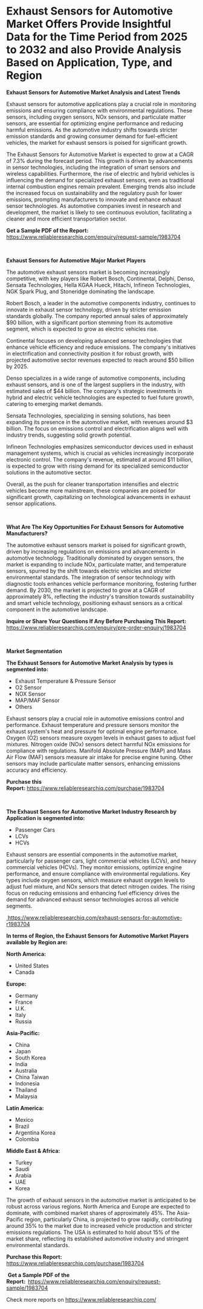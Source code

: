 <p><h1>Exhaust Sensors for Automotive Market Offers Provide Insightful Data for the Time Period from 2025 to 2032 and also Provide Analysis Based on Application, Type, and Region</h1></p><p><strong>Exhaust Sensors for Automotive Market Analysis and Latest Trends</strong></p>
<p><p>Exhaust sensors for automotive applications play a crucial role in monitoring emissions and ensuring compliance with environmental regulations. These sensors, including oxygen sensors, NOx sensors, and particulate matter sensors, are essential for optimizing engine performance and reducing harmful emissions. As the automotive industry shifts towards stricter emission standards and growing consumer demand for fuel-efficient vehicles, the market for exhaust sensors is poised for significant growth.</p><p>The Exhaust Sensors for Automotive Market is expected to grow at a CAGR of 7.3% during the forecast period. This growth is driven by advancements in sensor technologies, including the integration of smart sensors and wireless capabilities. Furthermore, the rise of electric and hybrid vehicles is influencing the demand for specialized exhaust sensors, even as traditional internal combustion engines remain prevalent. Emerging trends also include the increased focus on sustainability and the regulatory push for lower emissions, prompting manufacturers to innovate and enhance exhaust sensor technologies. As automotive companies invest in research and development, the market is likely to see continuous evolution, facilitating a cleaner and more efficient transportation sector.</p></p>
<p><strong>Get a Sample PDF of the Report:&nbsp;</strong> <a href="https://www.reliableresearchiq.com/enquiry/request-sample/1983704?utm_campaign=2754&utm_medium=2&utm_source=Github&utm_content=ia&utm_term=30032025&utm_id=exhaust-sensors-for-automotive">https://www.reliableresearchiq.com/enquiry/request-sample/1983704</a></p>
<p>&nbsp;</p>
<p><strong>Exhaust Sensors for Automotive Major Market Players</strong></p>
<p><p>The automotive exhaust sensors market is becoming increasingly competitive, with key players like Robert Bosch, Continental, Delphi, Denso, Sensata Technologies, Hella KGAA Hueck, Hitachi, Infineon Technologies, NGK Spark Plug, and Stoneridge dominating the landscape. </p><p>Robert Bosch, a leader in the automotive components industry, continues to innovate in exhaust sensor technology, driven by stricter emission standards globally. The company reported annual sales of approximately $90 billion, with a significant portion stemming from its automotive segment, which is expected to grow as electric vehicles rise.</p><p>Continental focuses on developing advanced sensor technologies that enhance vehicle efficiency and reduce emissions. The company's initiatives in electrification and connectivity position it for robust growth, with projected automotive sector revenues expected to reach around $50 billion by 2025.</p><p>Denso specializes in a wide range of automotive components, including exhaust sensors, and is one of the largest suppliers in the industry, with estimated sales of $44 billion. The company's strategic investments in hybrid and electric vehicle technologies are expected to fuel future growth, catering to emerging market demands.</p><p>Sensata Technologies, specializing in sensing solutions, has been expanding its presence in the automotive market, with revenues around $3 billion. The focus on emissions control and electrification aligns well with industry trends, suggesting solid growth potential.</p><p>Infineon Technologies emphasizes semiconductor devices used in exhaust management systems, which is crucial as vehicles increasingly incorporate electronic control. The company's revenue, estimated at around $11 billion, is expected to grow with rising demand for its specialized semiconductor solutions in the automotive sector.</p><p>Overall, as the push for cleaner transportation intensifies and electric vehicles become more mainstream, these companies are poised for significant growth, capitalizing on technological advancements in exhaust sensor applications.</p></p>
<p>&nbsp;</p>
<p><strong>What Are The Key Opportunities For Exhaust Sensors for Automotive Manufacturers?</strong></p>
<p><p>The automotive exhaust sensors market is poised for significant growth, driven by increasing regulations on emissions and advancements in automotive technology. Traditionally dominated by oxygen sensors, the market is expanding to include NOx, particulate matter, and temperature sensors, spurred by the shift towards electric vehicles and stricter environmental standards. The integration of sensor technology with diagnostic tools enhances vehicle performance monitoring, fostering further demand. By 2030, the market is projected to grow at a CAGR of approximately 8%, reflecting the industry's transition towards sustainability and smart vehicle technology, positioning exhaust sensors as a critical component in the automotive landscape.</p></p>
<p><strong>Inquire or Share Your Questions If Any Before Purchasing This Report:</strong> <a href="https://www.reliableresearchiq.com/enquiry/pre-order-enquiry/1983704?utm_campaign=2754&utm_medium=2&utm_source=Github&utm_content=ia&utm_term=30032025&utm_id=exhaust-sensors-for-automotive">https://www.reliableresearchiq.com/enquiry/pre-order-enquiry/1983704</a></p>
<p>&nbsp;</p>
<p><strong>Market Segmentation</strong></p>
<p><strong>The Exhaust Sensors for Automotive Market Analysis by types is segmented into:</strong></p>
<p><ul><li>Exhaust Temperature & Pressure Sensor</li><li>O2 Sensor</li><li>NOX Sensor</li><li>MAP/MAF Sensor</li><li>Others</li></ul></p>
<p><p>Exhaust sensors play a crucial role in automotive emissions control and performance. Exhaust temperature and pressure sensors monitor the exhaust system's heat and pressure for optimal engine performance. Oxygen (O2) sensors measure oxygen levels in exhaust gases to adjust fuel mixtures. Nitrogen oxide (NOx) sensors detect harmful NOx emissions for compliance with regulations. Manifold Absolute Pressure (MAP) and Mass Air Flow (MAF) sensors measure air intake for precise engine tuning. Other sensors may include particulate matter sensors, enhancing emissions accuracy and efficiency.</p></p>
<p><strong>Purchase this Report:&nbsp;</strong><a href="https://www.reliableresearchiq.com/purchase/1983704?utm_campaign=2754&utm_medium=2&utm_source=Github&utm_content=ia&utm_term=30032025&utm_id=exhaust-sensors-for-automotive">https://www.reliableresearchiq.com/purchase/1983704</a></p>
<p>&nbsp;</p>
<p><strong>The Exhaust Sensors for Automotive Market Industry Research by Application is segmented into:</strong></p>
<p><ul><li>Passenger Cars</li><li>LCVs</li><li>HCVs</li></ul></p>
<p><p>Exhaust sensors are essential components in the automotive market, particularly for passenger cars, light commercial vehicles (LCVs), and heavy commercial vehicles (HCVs). They monitor emissions, optimize engine performance, and ensure compliance with environmental regulations. Key types include oxygen sensors, which measure exhaust oxygen levels to adjust fuel mixture, and NOx sensors that detect nitrogen oxides. The rising focus on reducing emissions and enhancing fuel efficiency drives the demand for advanced exhaust sensor technologies across all vehicle segments.</p></p>
<p><a href="https://www.reliableresearchiq.com/exhaust-sensors-for-automotive-r1983704?utm_campaign=2754&utm_medium=2&utm_source=Github&utm_content=ia&utm_term=30032025&utm_id=exhaust-sensors-for-automotive">&nbsp;https://www.reliableresearchiq.com/exhaust-sensors-for-automotive-r1983704</a></p>
<p><strong>In terms of Region, the Exhaust Sensors for Automotive Market Players available by Region are:</strong></p>
<p>
    <p> <strong> North America: </strong>
        <ul>
            <li>United States</li>
            <li>Canada</li>
        </ul>
        </p> 
    <p> <strong> Europe: </strong>
        <ul>
            <li>Germany</li>
            <li>France</li>
            <li>U.K.</li>
            <li>Italy</li>
            <li>Russia</li>
        </ul>
        </p> 
    <p> <strong> Asia-Pacific: </strong>
        <ul>
            <li>China</li>
            <li>Japan</li>
            <li>South Korea</li>
            <li>India</li>
            <li>Australia</li>
            <li>China Taiwan</li>
            <li>Indonesia</li>
            <li>Thailand</li>
            <li>Malaysia</li>
        </ul>
        </p> 
    <p> <strong> Latin America: </strong>
        <ul>
            <li>Mexico</li>
            <li>Brazil</li>
            <li>Argentina Korea</li>
            <li>Colombia</li>
        </ul>
        </p> 
    <p> <strong> Middle East & Africa: </strong>
        <ul>
            <li>Turkey</li>
            <li>Saudi</li>
            <li>Arabia</li>
            <li>UAE</li>
            <li>Korea</li>
        </ul>
    </p>
    </p>
<p><p>The growth of exhaust sensors in the automotive market is anticipated to be robust across various regions. North America and Europe are expected to dominate, with combined market shares of approximately 45%. The Asia-Pacific region, particularly China, is projected to grow rapidly, contributing around 35% to the market due to increased vehicle production and stricter emissions regulations. The USA is estimated to hold about 15% of the market share, reflecting its established automotive industry and stringent environmental standards.</p></p>
<p><strong>Purchase this Report: </strong><a href="https://www.reliableresearchiq.com/purchase/1983704?utm_campaign=2754&utm_medium=2&utm_source=Github&utm_content=ia&utm_term=30032025&utm_id=exhaust-sensors-for-automotive">https://www.reliableresearchiq.com/purchase/1983704</a></p>
<p>&nbsp;<strong>Get a Sample PDF of the Report:&nbsp;&nbsp;</strong><a href="https://www.reliableresearchiq.com/enquiry/request-sample/1983704?utm_campaign=2754&utm_medium=2&utm_source=Github&utm_content=ia&utm_term=30032025&utm_id=exhaust-sensors-for-automotive">https://www.reliableresearchiq.com/enquiry/request-sample/1983704</a></p>
<p><strong></strong></p>
<p>Check more reports on <a href="https://www.reliableresearchiq.com/?utm_campaign=2754&utm_medium=2&utm_source=Github&utm_content=ia&utm_term=30032025&utm_id=exhaust-sensors-for-automotive">https://www.reliableresearchiq.com/</a></p>